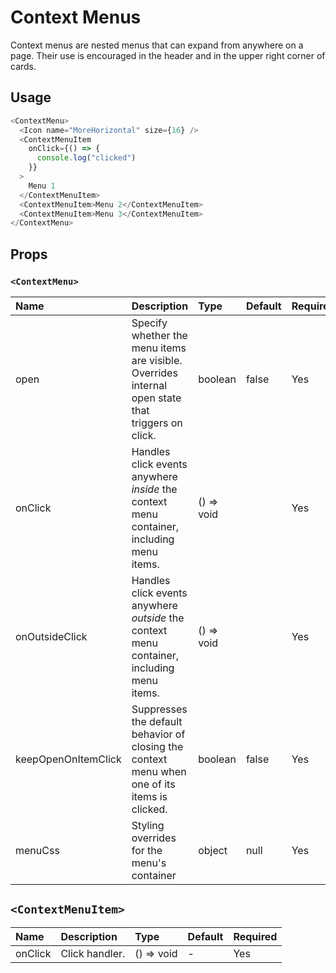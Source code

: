 # Context Menus

Context menus are nested menus that can expand from anywhere on a page. Their use is encouraged in the header and in the upper right corner of cards.

## Usage

```js
<ContextMenu>
  <Icon name="MoreHorizontal" size={16} />
  <ContextMenuItem
    onClick={() => {
      console.log("clicked")
    }}
  >
    Menu 1
  </ContextMenuItem>
  <ContextMenuItem>Menu 2</ContextMenuItem>
  <ContextMenuItem>Menu 3</ContextMenuItem>
</ContextMenu>
```

## Props

### `<ContextMenu>`

| Name                | Description                                                                                       | Type       | Default | Required |
| :------------------ | :------------------------------------------------------------------------------------------------ | :--------- | :------ | :------- |
| open                | Specify whether the menu items are visible. Overrides internal open state that triggers on click. | boolean    | false   | Yes      |
| onClick             | Handles click events anywhere _inside_ the context menu container, including menu items.          | () => void |         | Yes      |
| onOutsideClick      | Handles click events anywhere _outside_ the context menu container, including menu items.         | () => void |         | Yes      |
| keepOpenOnItemClick | Suppresses the default behavior of closing the context menu when one of its items is clicked.     | boolean    | false   | Yes      |
| menuCss             | Styling overrides for the menu's container                                                        | object     | null    | Yes      |

## `<ContextMenuItem>`

| Name    | Description    | Type       | Default | Required |
| :------ | :------------- | :--------- | :------ | :------- |
| onClick | Click handler. | () => void | -       | Yes      |
